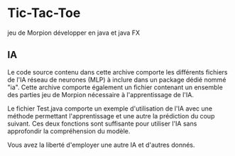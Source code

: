 # Tic-Tac-Toe

jeu de Morpion développer en java et java FX

## IA

Le code source contenu dans cette archive comporte les différents fichiers de l'IA réseau de neurones (MLP) à inclure dans un package dédié nommé "ia". Cette archive comporte également un fichier contenant un ensemble des parties jeu de Morpion nécessaire à l'apprentissage de l'IA.

Le fichier Test.java comporte un exemple d'utilisation de l'IA avec une méthode permettant l'apprentissage et une autre la prédiction du coup suivant. Ces deux fonctions sont suffisante pour utiliser l'IA sans approfondir la compréhension du modèle.

Vous avez la liberté d'employer une autre IA et d'autres donnés.
